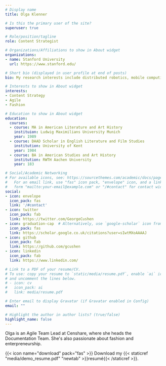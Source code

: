 ```yaml
---
# Display name
title: Olga Klenner

# Is this the primary user of the site?
superuser: true

# Role/position/tagline
role: Content Strategist

# Organizations/Affiliations to show in About widget
organizations:
- name: Stanford University
  url: https://www.stanford.edu/

# Short bio (displayed in user profile at end of posts)
bio: My research interests include distributed robotics, mobile computing and programmable matter.

# Interests to show in About widget
interests:
- Content Strategy
- Agile
- Fashion

# Education to show in About widget
education:
  courses:
  - course: MA in American Literature and Art History
    instituion: Ludwig Maximilians University Munich
    year: 1989
  - course: DAAD Scholar in English Literature and Film Studies
    institution: University of Kent
    year: 1984
  - course: BA in American Studies and Art History
    institution: RWTH Aachen University
    year: 183

# Social/Academic Networking
# For available icons, see: https://sourcethemes.com/academic/docs/page-builder/#icons
#   For an email link, use "fas" icon pack, "envelope" icon, and a link in the
#   form "mailto:your-email@example.com" or "/#contact" for contact widget.
social:
- icon: envelope
  icon_pack: fas
  link: '/#contact'
- icon: twitter
  icon_pack: fab
  link: https://twitter.com/GeorgeCushen
- icon: graduation-cap  # Alternatively, use `google-scholar` icon from `ai` icon pack
  icon_pack: fas
  link: https://scholar.google.co.uk/citations?user=sIwtMXoAAAAJ
- icon: github
  icon_pack: fab
  link: https://github.com/gcushen
- icon: linkedin
  icon_pack: fab
  link: https://www.linkedin.com/

# Link to a PDF of your resume/CV.
# To use: copy your resume to `static/media/resume.pdf`, enable `ai` icons in `params.toml`, 
# and uncomment the lines below.
# - icon: cv
#   icon_pack: ai
#   link: media/resume.pdf

# Enter email to display Gravatar (if Gravatar enabled in Config)
email: ""

# Highlight the author in author lists? (true/false)
highlight_name: false
---
```


Olga is an Agile Team Lead at Censhare, where she heads the Documentation Team. She's also passionate about fashion and enterpreneurship.

{{< icon name="download" pack="fas" >}} Download my {{< staticref "media/demo_resume.pdf" "newtab" >}}resumé{{< /staticref >}}.
